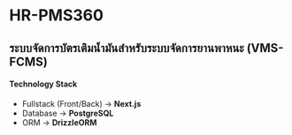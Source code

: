 # HR-PMS360

## ระบบจัดการบัตรเติมน้ำมันสำหรับระบบจัดการยานพาหนะ (VMS-FCMS)

#### Technology Stack
- Fullstack (Front/Back) -> **Next.js**
- Database -> **PostgreSQL**
- ORM -> **DrizzleORM**